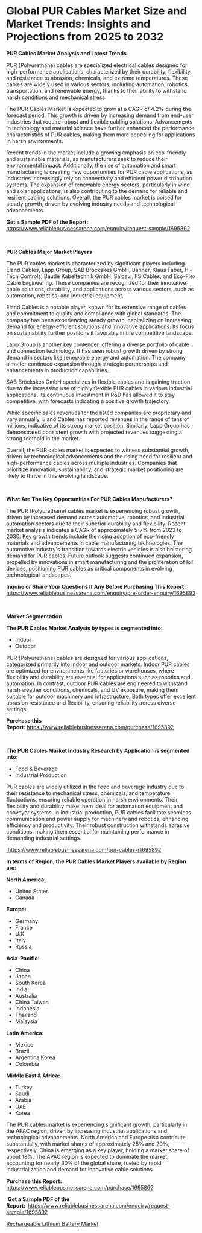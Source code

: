 <p><h1>Global PUR Cables Market Size and Market Trends: Insights and Projections from 2025 to 2032</h1></p><p><strong>PUR Cables Market Analysis and Latest Trends</strong></p>
<p><p>PUR (Polyurethane) cables are specialized electrical cables designed for high-performance applications, characterized by their durability, flexibility, and resistance to abrasion, chemicals, and extreme temperatures. These cables are widely used in various sectors, including automation, robotics, transportation, and renewable energy, thanks to their ability to withstand harsh conditions and mechanical stress.</p><p>The PUR Cables Market is expected to grow at a CAGR of 4.2% during the forecast period. This growth is driven by increasing demand from end-user industries that require robust and flexible cabling solutions. Advancements in technology and material science have further enhanced the performance characteristics of PUR cables, making them more appealing for applications in harsh environments.</p><p>Recent trends in the market include a growing emphasis on eco-friendly and sustainable materials, as manufacturers seek to reduce their environmental impact. Additionally, the rise of automation and smart manufacturing is creating new opportunities for PUR cable applications, as industries increasingly rely on connectivity and efficient power distribution systems. The expansion of renewable energy sectors, particularly in wind and solar applications, is also contributing to the demand for reliable and resilient cabling solutions. Overall, the PUR cables market is poised for steady growth, driven by evolving industry needs and technological advancements.</p></p>
<p><strong>Get a Sample PDF of the Report:&nbsp;</strong> <a href="https://www.reliablebusinessarena.com/enquiry/request-sample/1695892?utm_campaign=3272&utm_medium=2&utm_source=Github&utm_content=ia&utm_term=07042025&utm_id=pur-cables">https://www.reliablebusinessarena.com/enquiry/request-sample/1695892</a></p>
<p>&nbsp;</p>
<p><strong>PUR Cables Major Market Players</strong></p>
<p><p>The PUR cables market is characterized by significant players including Eland Cables, Lapp Group, SAB Bröckskes GmbH, Banner, Klaus Faber, Hi-Tech Controls, Baude Kabeltechnik GmbH, Salcavi, FS Cables, and Eco-Flex Cable Engineering. These companies are recognized for their innovative cable solutions, durability, and applications across various sectors, such as automation, robotics, and industrial equipment.</p><p>Eland Cables is a notable player, known for its extensive range of cables and commitment to quality and compliance with global standards. The company has been experiencing steady growth, capitalizing on increasing demand for energy-efficient solutions and innovative applications. Its focus on sustainability further positions it favorably in the competitive landscape.</p><p>Lapp Group is another key contender, offering a diverse portfolio of cable and connection technology. It has seen robust growth driven by strong demand in sectors like renewable energy and automation. The company aims for continued expansion through strategic partnerships and enhancements in production capabilities.</p><p>SAB Bröckskes GmbH specializes in flexible cables and is gaining traction due to the increasing use of highly flexible PUR cables in various industrial applications. Its continuous investment in R&D has allowed it to stay competitive, with forecasts indicating a positive growth trajectory.</p><p>While specific sales revenues for the listed companies are proprietary and vary annually, Eland Cables has reported revenues in the range of tens of millions, indicative of its strong market position. Similarly, Lapp Group has demonstrated consistent growth with projected revenues suggesting a strong foothold in the market.</p><p>Overall, the PUR cables market is expected to witness substantial growth, driven by technological advancements and the rising need for resilient and high-performance cables across multiple industries. Companies that prioritize innovation, sustainability, and strategic market positioning are likely to thrive in this evolving landscape.</p></p>
<p>&nbsp;</p>
<p><strong>What Are The Key Opportunities For PUR Cables Manufacturers?</strong></p>
<p><p>The PUR (Polyurethane) cables market is experiencing robust growth, driven by increased demand across automotive, robotics, and industrial automation sectors due to their superior durability and flexibility. Recent market analysis indicates a CAGR of approximately 5-7% from 2023 to 2030. Key growth trends include the rising adoption of eco-friendly materials and advancements in cable manufacturing technologies. The automotive industry's transition towards electric vehicles is also bolstering demand for PUR cables. Future outlook suggests continued expansion, propelled by innovations in smart manufacturing and the proliferation of IoT devices, positioning PUR cables as critical components in evolving technological landscapes.</p></p>
<p><strong>Inquire or Share Your Questions If Any Before Purchasing This Report:</strong> <a href="https://www.reliablebusinessarena.com/enquiry/pre-order-enquiry/1695892?utm_campaign=3272&utm_medium=2&utm_source=Github&utm_content=ia&utm_term=07042025&utm_id=pur-cables">https://www.reliablebusinessarena.com/enquiry/pre-order-enquiry/1695892</a></p>
<p>&nbsp;</p>
<p><strong>Market Segmentation</strong></p>
<p><strong>The PUR Cables Market Analysis by types is segmented into:</strong></p>
<p><ul><li>Indoor</li><li>Outdoor</li></ul></p>
<p><p>PUR (Polyurethane) cables are designed for various applications, categorized primarily into indoor and outdoor markets. Indoor PUR cables are optimized for environments like factories or warehouses, where flexibility and durability are essential for applications such as robotics and automation. In contrast, outdoor PUR cables are engineered to withstand harsh weather conditions, chemicals, and UV exposure, making them suitable for outdoor machinery and infrastructure. Both types offer excellent abrasion resistance and flexibility, ensuring reliability across diverse settings.</p></p>
<p><strong>Purchase this Report:&nbsp;</strong><a href="https://www.reliablebusinessarena.com/purchase/1695892?utm_campaign=3272&utm_medium=2&utm_source=Github&utm_content=ia&utm_term=07042025&utm_id=pur-cables">https://www.reliablebusinessarena.com/purchase/1695892</a></p>
<p>&nbsp;</p>
<p><strong>The PUR Cables Market Industry Research by Application is segmented into:</strong></p>
<p><ul><li>Food & Beverage</li><li>Industrial Production</li></ul></p>
<p><p>PUR cables are widely utilized in the food and beverage industry due to their resistance to mechanical stress, chemicals, and temperature fluctuations, ensuring reliable operation in harsh environments. Their flexibility and durability make them ideal for automation equipment and conveyor systems. In industrial production, PUR cables facilitate seamless communication and power supply for machinery and robotics, enhancing efficiency and productivity. Their robust construction withstands abrasive conditions, making them essential for maintaining performance in demanding industrial settings.</p></p>
<p><a href="https://www.reliablebusinessarena.com/pur-cables-r1695892?utm_campaign=3272&utm_medium=2&utm_source=Github&utm_content=ia&utm_term=07042025&utm_id=pur-cables">&nbsp;https://www.reliablebusinessarena.com/pur-cables-r1695892</a></p>
<p><strong>In terms of Region, the PUR Cables Market Players available by Region are:</strong></p>
<p>
    <p> <strong> North America: </strong>
        <ul>
            <li>United States</li>
            <li>Canada</li>
        </ul>
        </p> 
    <p> <strong> Europe: </strong>
        <ul>
            <li>Germany</li>
            <li>France</li>
            <li>U.K.</li>
            <li>Italy</li>
            <li>Russia</li>
        </ul>
        </p> 
    <p> <strong> Asia-Pacific: </strong>
        <ul>
            <li>China</li>
            <li>Japan</li>
            <li>South Korea</li>
            <li>India</li>
            <li>Australia</li>
            <li>China Taiwan</li>
            <li>Indonesia</li>
            <li>Thailand</li>
            <li>Malaysia</li>
        </ul>
        </p> 
    <p> <strong> Latin America: </strong>
        <ul>
            <li>Mexico</li>
            <li>Brazil</li>
            <li>Argentina Korea</li>
            <li>Colombia</li>
        </ul>
        </p> 
    <p> <strong> Middle East & Africa: </strong>
        <ul>
            <li>Turkey</li>
            <li>Saudi</li>
            <li>Arabia</li>
            <li>UAE</li>
            <li>Korea</li>
        </ul>
    </p>
    </p>
<p><p>The PUR cables market is experiencing significant growth, particularly in the APAC region, driven by increasing industrial applications and technological advancements. North America and Europe also contribute substantially, with market shares of approximately 25% and 20%, respectively. China is emerging as a key player, holding a market share of about 18%. The APAC region is expected to dominate the market, accounting for nearly 30% of the global share, fueled by rapid industrialization and demand for innovative cable solutions.</p></p>
<p><strong>Purchase this Report: </strong><a href="https://www.reliablebusinessarena.com/purchase/1695892?utm_campaign=3272&utm_medium=2&utm_source=Github&utm_content=ia&utm_term=07042025&utm_id=pur-cables">https://www.reliablebusinessarena.com/purchase/1695892</a></p>
<p>&nbsp;<strong>Get a Sample PDF of the Report:&nbsp;&nbsp;</strong><a href="https://www.reliablebusinessarena.com/enquiry/request-sample/1695892?utm_campaign=3272&utm_medium=2&utm_source=Github&utm_content=ia&utm_term=07042025&utm_id=pur-cables">https://www.reliablebusinessarena.com/enquiry/request-sample/1695892</a></p>
<p><strong></strong></p>
<p><p><a href="https://github.com/kmettjanksj7/Market-Research-Report-List-1/blob/main/rechargeable-lithium-battery-market.md?utm_campaign=3272&utm_medium=2&utm_source=Github&utm_content=ia&utm_term=07042025&utm_id=pur-cables">Rechargeable Lithium Battery Market</a></p></p>